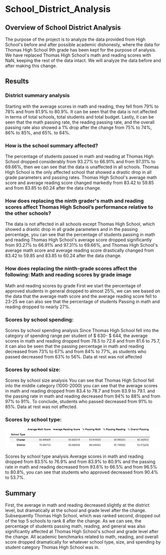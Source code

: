 # School_District_Analysis
## Overview of School District Analysis
The purpose of the project is to analyze the data provided from High School's before and after possible academic dishonesty, where the data for Thomas High School 9th grade has been kept for the purpose of analysis. We have replaced Thomas High School's math and reading scores with NaN, keeping the rest of the data intact. We will analyze the data before and after making this change.

## Results

### District summary analysis

Starting with the average scores in math and reading, they fell from 79% to 78% and from 81.9% to 80.9%. It can be seen that the data is not affected in terms of total schools, total students and total budget. Lastly, it can be seen that the math passing rate, the reading passing rate, and the overall passing rate also showed a 1% drop after the change from 75% to 74%, 86% to 85%, and 65%. to 64%.

### How is the school summary affected?

The percentage of students passed in math and reading at Thomas High School dropped considerably from 93.27% to 66.91% and from 97.31% to 69.66%, then we can see that the data is unaffected in all schools. Thomas High School is the only affected school that showed a drastic drop in all grade parameters and passing rates. Thomas High School's average math score and average reading score changed markedly from 83.42 to 59.85 and from 83.85 to 60.24 after the data change.

### How does replacing the ninth grader's math and reading scores affect Thomas High School’s performance relative to the other schools?

The data is not affected in all schools except Thomas High School, which showed a drastic drop in all grade parameters and in the passing percentage, you can see that the percentage of students passing in math and reading Thomas High School's average score dropped significantly from 93.27% to 66.91% and 97.31% to 69.66%, and Thomas High School's average math score and average reading score drastically changed from 83.42 to 59.85 and 83.85 to 60.24 after the data change.

### How does replacing the ninth-grade scores affect the following: Math and reading scores by grade image

Math and reading scores by grade First we start the percentage of approved students in general dropped to almost 25%, we can see based on the data that the average math score and the average reading score fell to 23-25 we can also see that the percentage of students Passing in math and reading dropped to nearly 27%.

### Scores by school spending:

Scores by school spending analysis Since Thomas High School fell into the category of spending range per student of $ 630- $ 644, the average scores in math and reading dropped from 78.5 to 72.6 and from 81.6 to 75.7, it can also be seen that the passing percentage in math and reading decreased from 73% to 67% and from 84% to 77%, as students who passed decreased from 63% to 56%. Data at rest was not affected

### Scores by school size:

Scores by school size analysis You can see that Thomas High School fell into the middle category (1000-2000) you can see that the average scores in math and reading dropped from 83.4 to 78.7 and from 83.9 to 79.1. and the passing rate in math and reading decreased from 94% to 88% and from 97% to 91%. To conclude, students who passed decreased from 91% to 85%. Data at rest was not affected.

### Scores by school type:

![Scores_By_School_Type.png](Scores_By_School_Type.png)

Scores by school type analysis Average scores in math and reading dropped from 83.5% to 76.9% and from 83.9% to 80.9% and the passing rate in math and reading decreased from 93.6% to 66.5% and from 96.5% to 80.8%, you can see that students who approved decreased from 90.4% to 53.7%.

## Summary
First, the average in math and reading decreased slightly at the district level, but dramatically at the school and grade level after the change. Subsequently Thomas High School, which was ranked second, dropped out of the top 5 schools to rank 8 after the change. As we can see, the percentage of students passing math, reading, and general was also significantly affected at Thomas High School's school and grade level after the change. All academic benchmarks related to math, reading, and overall score dropped dramatically for whatever school type, size, and spending by student category Thomas High School was in.
